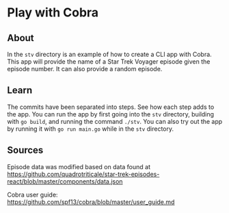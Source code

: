 # Play with Cobra

## About

In the `stv` directory is an example of how to create a CLI app with Cobra.
This app will provide the name of a Star Trek Voyager episode given the episode number.
It can also provide a random episode.

## Learn

The commits have been separated into steps.
See how each step adds to the app.
You can run the app by first going into the `stv` directory, building with `go build`, and running the command `./stv`.
You can also try out the app by running it with `go run main.go` while in the `stv` directory.

## Sources

Episode data was modified based on data found at https://github.com/quadrotriticale/star-trek-episodes-react/blob/master/components/data.json

Cobra user guide: https://github.com/spf13/cobra/blob/master/user_guide.md
